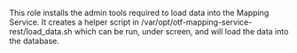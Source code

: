 This role installs the admin tools required to load data into the Mapping Service. It creates a helper script in /var/opt/otf-mapping-service-rest/load_data.sh which can be run, under screen, and will load the data into the database.
